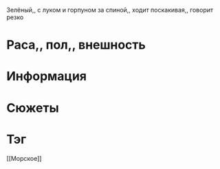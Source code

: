 Зелёный,, с луком и горпуном за спиной,, ходит поскакивая,, говорит резко
# Раса,, пол,, внешность

# Информация

# Сюжеты

# Тэг
[[Морское]]